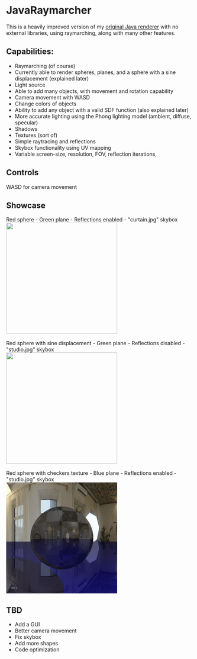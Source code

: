 # JavaRaymarcher

This is a heavily improved version of my <a href = "https://github.com/zanbowie138/ExpirimentalJava3DRenderer">original Java renderer</a> with no external libraries, using raymarching, along with many other features.

## Capabilities:
- Raymarching (of course)
- Currently able to render spheres, planes, and a sphere with a sine displacement (explained later)
- Light source
- Able to add many objects, with movement and rotation capability
- Camera movement with WASD
- Change colors of objects
- Ability to add any object with a valid SDF function (also explained later)
- More accurate lighting using the Phong lighting model (ambient, diffuse, specular)
- Shadows
- Textures (sort of)
- Simple raytracing and reflections
- Skybox functionality using UV mapping
- Variable screen-size, resolution, FOV, reflection iterations, 

## Controls
WASD for camera movement

## Showcase
Red sphere - 
Green plane - 
Reflections enabled - 
"curtain.jpg" skybox
<br>
<img src="res/github/demo1.gif" width="300" height="300"></img>
<br>

Red sphere with sine displacement - 
Green plane - 
Reflections disabled - 
"studio.jpg" skybox
<br>
<img src="res/github/demo2.gif" width="300" height="300"></img>
<br>

Red sphere with checkers texture - 
Blue plane - 
Reflections enabled - 
"studio.jpg" skybox
<br>
<img src="res/github/demo3.gif" width="300" height="300"></img>

## TBD
- Add a GUI
- Better camera movement
- Fix skybox
- Add more shapes
- Code optimization
